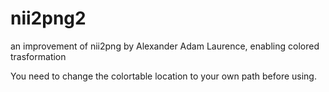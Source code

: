 # nii2png2
an improvement of nii2png by Alexander Adam Laurence, enabling colored trasformation

You need to change the colortable location to your own path before using.
